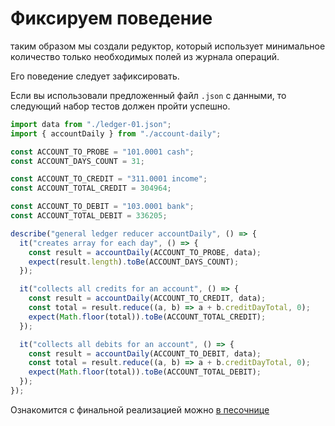 # Фиксируем поведение

таким образом мы создали редуктор, который использует минимальное количество только необходимых полей из журнала операций.

Его поведение следует зафиксировать.

Если вы использовали предложенный файл `.json` с данными, то следующий набор тестов должен пройти успешно.

```ts
import data from "./ledger-01.json";
import { accountDaily } from "./account-daily";

const ACCOUNT_TO_PROBE = "101.0001 cash";
const ACCOUNT_DAYS_COUNT = 31;

const ACCOUNT_TO_CREDIT = "311.0001 income";
const ACCOUNT_TOTAL_CREDIT = 304964;

const ACCOUNT_TO_DEBIT = "103.0001 bank";
const ACCOUNT_TOTAL_DEBIT = 336205;

describe("general ledger reducer accountDaily", () => {
  it("creates array for each day", () => {
    const result = accountDaily(ACCOUNT_TO_PROBE, data);
    expect(result.length).toBe(ACCOUNT_DAYS_COUNT);
  });

  it("collects all credits for an account", () => {
    const result = accountDaily(ACCOUNT_TO_CREDIT, data);
    const total = result.reduce((a, b) => a + b.creditDayTotal, 0);
    expect(Math.floor(total)).toBe(ACCOUNT_TOTAL_CREDIT);
  });

  it("collects all debits for an account", () => {
    const result = accountDaily(ACCOUNT_TO_DEBIT, data);
    const total = result.reduce((a, b) => a + b.creditDayTotal, 0);
    expect(Math.floor(total)).toBe(ACCOUNT_TOTAL_DEBIT);
  });
});
```

Ознакомится с финальной реализацией можно [в песочнице](https://codesandbox.io/s/step-4-section-12-module-2-levelup-typescript-demo-s41l6)


